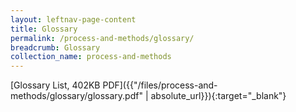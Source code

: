 ```yaml
---
layout: leftnav-page-content
title: Glossary
permalink: /process-and-methods/glossary/
breadcrumb: Glossary
collection_name: process-and-methods
---
```


[Glossary List, 402KB PDF]({{"/files/process-and-methods/glossary/glossary.pdf" | absolute_url}}){:target="_blank"}